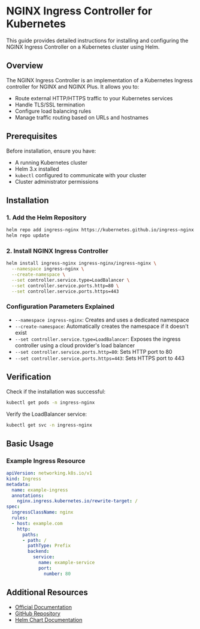 # NGINX Ingress Controller for Kubernetes

This guide provides detailed instructions for installing and configuring the NGINX Ingress Controller on a Kubernetes cluster using Helm.

## Overview

The NGINX Ingress Controller is an implementation of a Kubernetes Ingress controller for NGINX and NGINX Plus. It allows you to:
- Route external HTTP/HTTPS traffic to your Kubernetes services
- Handle TLS/SSL termination
- Configure load balancing rules
- Manage traffic routing based on URLs and hostnames

## Prerequisites

Before installation, ensure you have:
- A running Kubernetes cluster
- Helm 3.x installed
- `kubectl` configured to communicate with your cluster
- Cluster administrator permissions

## Installation

### 1. Add the Helm Repository

```bash
helm repo add ingress-nginx https://kubernetes.github.io/ingress-nginx
helm repo update
```

### 2. Install NGINX Ingress Controller

```bash
helm install ingress-nginx ingress-nginx/ingress-nginx \
  --namespace ingress-nginx \
  --create-namespace \
  --set controller.service.type=LoadBalancer \
  --set controller.service.ports.http=80 \
  --set controller.service.ports.https=443
```

### Configuration Parameters Explained

- `--namespace ingress-nginx`: Creates and uses a dedicated namespace
- `--create-namespace`: Automatically creates the namespace if it doesn't exist
- `--set controller.service.type=LoadBalancer`: Exposes the ingress controller using a cloud provider's load balancer
- `--set controller.service.ports.http=80`: Sets HTTP port to 80
- `--set controller.service.ports.https=443`: Sets HTTPS port to 443

## Verification

Check if the installation was successful:

```bash
kubectl get pods -n ingress-nginx
```

Verify the LoadBalancer service:

```bash
kubectl get svc -n ingress-nginx
```

## Basic Usage

### Example Ingress Resource

```yaml
apiVersion: networking.k8s.io/v1
kind: Ingress
metadata:
  name: example-ingress
  annotations:
    nginx.ingress.kubernetes.io/rewrite-target: /
spec:
  ingressClassName: nginx
  rules:
  - host: example.com
    http:
      paths:
      - path: /
        pathType: Prefix
        backend:
          service:
            name: example-service
            port:
              number: 80
```



## Additional Resources

- [Official Documentation](https://kubernetes.github.io/ingress-nginx/)
- [GitHub Repository](https://github.com/kubernetes/ingress-nginx)
- [Helm Chart Documentation](https://github.com/kubernetes/ingress-nginx/tree/main/charts/ingress-nginx)